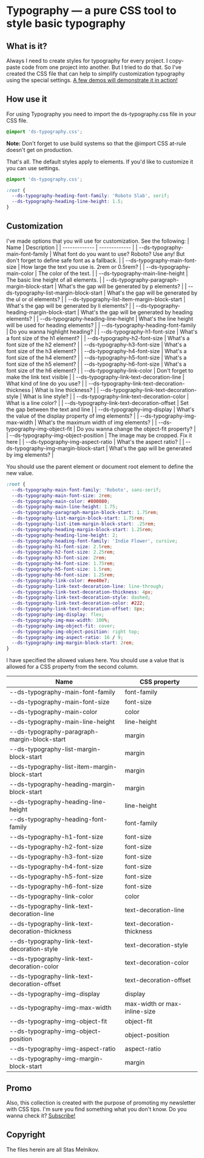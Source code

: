 # Typography — a pure CSS tool to style basic typography

## What is it?
Always I need to create styles for typography for every project. I copy-paste code from one project into another. But I tried to do that. So I've created the CSS file that can help to simplify customization typography using the special settings. [A few demos will demonstrate it in action!](https://codepen.io/collection/KwpKkL)

## How use it
For using Typography you need to import the ds-typography.css file in your CSS file.
```css
@import 'ds-typography.css';
```
**Note:** Don't forget to use build systems so that the @import CSS at-rule doesn't get on production.

That's all. The default styles apply to elements. If you'd like to customize it you can use settings.
```css
@import 'ds-typography.css';

:root {
  --ds-typography-heading-font-family: 'Roboto Slab', serif;
  --ds-typography-heading-line-height: 1.5;
}
```
## Customization
I've made options that you will use for customization. See the following:
| Name | Description |
| ------------- | ------------- |
| --ds-typography-main-font-family | What font do you want to use? Roboto? Use any! But don't forget to define safe font as a fallback. |
| --ds-typography-main-font-size | How large the text you use is. 2rem or 0.5rem? | 
| --ds-typography-main-color | The color of the text. | 
| --ds-typography-main-line-height | The basic line height of all elements. | 
| --ds-typography-paragraph-margin-block-start | What's the gap will be generated by p elements? | 
| --ds-typography-list-margin-block-start | What's the gap will be generated by the ul or ol elements? | 
| --ds-typography-list-item-margin-block-start | What's the gap will be generated by li elements? | 
| --ds-typography-heading-margin-block-start | What's the gap will be generated by heading elements? | 
| --ds-typography-heading-line-height | What's the line height will be used for heading elements? | 
| --ds-typography-heading-font-family | Do you wanna highlight heading? | 
| --ds-typography-h1-font-size | What's a font size of the h1 element? | 
| --ds-typography-h2-font-size | What's a font size of the h2 element? | 
| --ds-typography-h3-font-size | What's a font size of the h3 element? | 
| --ds-typography-h4-font-size | What's a font size of the h4 element? | 
| --ds-typography-h5-font-size | What's a font size of the h5 element? | 
| --ds-typography-h6-font-size | What's a font size of the h6 element? | 
| --ds-typography-link-color | Don't forget to make the link text visible | 
| --ds-typography-link-text-decoration-line | What kind of line do you use? | 
| --ds-typography-link-text-decoration-thickness | What is line thickness? | 
| --ds-typography-link-text-decoration-style | What is line style? | 
| --ds-typography-link-text-decoration-color | What is a line color? | 
| --ds-typography-link-text-decoration-offset | Set the gap between the text and line | 
| --ds-typography-img-display | What's the value of the display property of img elements?  | 
| --ds-typography-img-max-width | What's the maximum width of img elements?  | 
| --ds-typography-img-object-fit | Do you wanna change the object-fit property?  | 
| --ds-typography-img-object-position | The image may be cropped. Fix it here  | 
| --ds-typography-img-aspect-ratio | What's the aspect ratio?  | 
| --ds-typography-img-margin-block-start | What's the gap will be generated by img elements?  | 

You should use the parent element or document root element to define the new value. 
```css
:root {
  --ds-typography-main-font-family: 'Roboto', sans-serif;
  --ds-typography-main-font-size: 2rem;
  --ds-typography-main-color: #800080;
  --ds-typography-main-line-height: 1.75;
  --ds-typography-paragraph-margin-block-start: 1.75rem;
  --ds-typography-list-margin-block-start: 1.75rem;
  --ds-typography-list-item-margin-block-start: .25rem;
  --ds-typography-heading-margin-block-start: 1.25rem;
  --ds-typography-heading-line-height: 2;
  --ds-typography-heading-font-family: 'Indie Flower', cursive;
  --ds-typography-h1-font-size: 2.5rem;
  --ds-typography-h2-font-size: 2.25rem;
  --ds-typography-h3-font-size: 2rem;
  --ds-typography-h4-font-size: 1.75rem;
  --ds-typography-h5-font-size: 1.5rem;
  --ds-typography-h6-font-size: 1.25rem;
  --ds-typography-link-color: #ee40e7;
  --ds-typography-link-text-decoration-line: line-through;
  --ds-typography-link-text-decoration-thickness: 4px;
  --ds-typography-link-text-decoration-style: dashed;
  --ds-typography-link-text-decoration-color: #222;
  --ds-typography-link-text-decoration-offset: 8px;
  --ds-typography-img-display: flex;
  --ds-typography-img-max-width: 100%;
  --ds-typography-img-object-fit: cover;
  --ds-typography-img-object-position: right top;
  --ds-typography-img-aspect-ratio: 16 / 9;
  --ds-typography-img-margin-block-start: 2rem;
}
```
I have specified the allowed values here. You should use a value that is allowed for a CSS property from the second column.

| Name | CSS property |
| ------------- | ------------- |
| --ds-typography-main-font-family | font-family |
| --ds-typography-main-font-size | font-size | 
| --ds-typography-main-color | color | 
| --ds-typography-main-line-height | line-height | 
| --ds-typography-paragraph-margin-block-start | margin |
| --ds-typography-list-margin-block-start | margin |
| --ds-typography-list-item-margin-block-start | margin |
| --ds-typography-heading-margin-block-start | margin |
| --ds-typography-heading-line-height | line-height |
| --ds-typography-heading-font-family | font-family |
| --ds-typography-h1-font-size | font-size |
| --ds-typography-h2-font-size | font-size |
| --ds-typography-h3-font-size | font-size |
| --ds-typography-h4-font-size | font-size |
| --ds-typography-h5-font-size | font-size |
| --ds-typography-h6-font-size | font-size |
| --ds-typography-link-color | color |
| --ds-typography-link-text-decoration-line | text-decoration-line |
| --ds-typography-link-text-decoration-thickness | text-decoration-thickness |
| --ds-typography-link-text-decoration-style | text-decoration-style |
| --ds-typography-link-text-decoration-color | text-decoration-color |
| --ds-typography-link-text-decoration-offset | text-decoration-offset |
| --ds-typography-img-display | display |
| --ds-typography-img-max-width | max-width or max-inline-size |
| --ds-typography-img-object-fit | object-fit |
| --ds-typography-img-object-position | object-position |
| --ds-typography-img-aspect-ratio | aspect-ratio |
| --ds-typography-img-margin-block-start | margin |

## Promo
Also, this collection is created with the purpose of promoting my newsletter with CSS tips. I'm sure you find something what you don't know. Do you wanna check it? [Subscribe!](https://cssisntmagic.substack.com/) 
## Copyright
The files herein are all Stas Melnikov.
